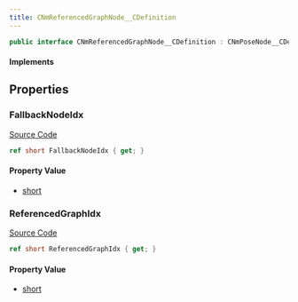 ```yaml
---
title: CNmReferencedGraphNode__CDefinition
---
```


```csharp
public interface CNmReferencedGraphNode__CDefinition : CNmPoseNode__CDefinition, CNmGraphNode__CDefinition, ISchemaClass<CNmGraphNode__CDefinition>, ISchemaClass<CNmPoseNode__CDefinition>, ISchemaClass<CNmReferencedGraphNode__CDefinition>, ISchemaField, ISchemaClass, INativeHandle
```

#### Implements

## Properties

### FallbackNodeIdx

[Source Code](https://github.com/swiftly-solution/swiftlys2/blob/beta/managed/src/SwiftlyS2.Generated/Schemas/Interfaces/CNmReferencedGraphNode__CDefinition.cs#L18)

```csharp
ref short FallbackNodeIdx { get; }
```

#### Property Value

- [short](https://learn.microsoft.com/dotnet/api/system.int16)

### ReferencedGraphIdx

[Source Code](https://github.com/swiftly-solution/swiftlys2/blob/beta/managed/src/SwiftlyS2.Generated/Schemas/Interfaces/CNmReferencedGraphNode__CDefinition.cs#L16)

```csharp
ref short ReferencedGraphIdx { get; }
```

#### Property Value

- [short](https://learn.microsoft.com/dotnet/api/system.int16)

